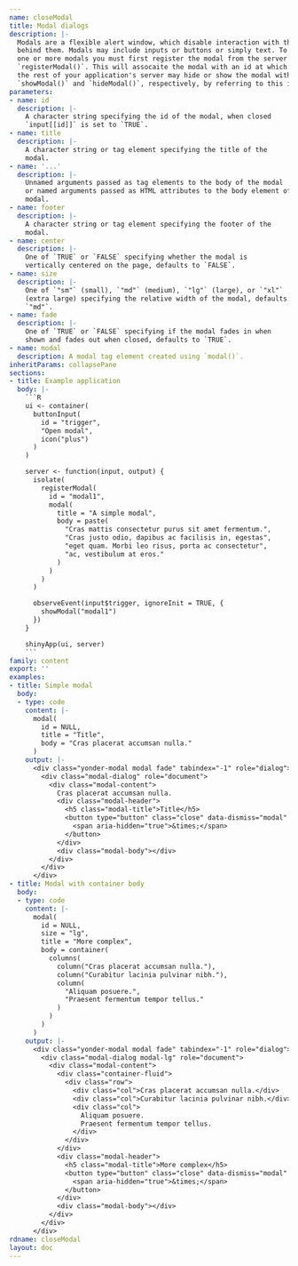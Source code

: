 ```yaml
---
name: closeModal
title: Modal dialogs
description: |-
  Modals are a flexible alert window, which disable interaction with the page
  behind them. Modals may include inputs or buttons or simply text. To use
  one or more modals you must first register the modal from the server with
  `registerModal()`. This will assocaite the modal with an id at which point
  the rest of your application's server may hide or show the modal with
  `showModal()` and `hideModal()`, respectively, by referring to this id.
parameters:
- name: id
  description: |-
    A character string specifying the id of the modal, when closed
    `input[[id]]` is set to `TRUE`.
- name: title
  description: |-
    A character string or tag element specifying the title of the
    modal.
- name: '...'
  description: |-
    Unnamed arguments passed as tag elements to the body of the modal
    or named arguments passed as HTML attributes to the body element of the
    modal.
- name: footer
  description: |-
    A character string or tag element specifying the footer of the
    modal.
- name: center
  description: |-
    One of `TRUE` or `FALSE` specifying whether the modal is
    vertically centered on the page, defaults to `FALSE`.
- name: size
  description: |-
    One of `"sm"` (small), `"md"` (medium), `"lg"` (large), or `"xl"`
    (extra large) specifying the relative width of the modal, defaults to
    `"md"`.
- name: fade
  description: |-
    One of `TRUE` or `FALSE` specifying if the modal fades in when
    shown and fades out when closed, defaults to `TRUE`.
- name: modal
  description: A modal tag element created using `modal()`.
inheritParams: collapsePane
sections:
- title: Example application
  body: |-
    ```R
    ui <- container(
      buttonInput(
        id = "trigger",
        "Open modal",
        icon("plus")
      )
    )

    server <- function(input, output) {
      isolate(
        registerModal(
          id = "modal1",
          modal(
            title = "A simple modal",
            body = paste(
              "Cras mattis consectetur purus sit amet fermentum.",
              "Cras justo odio, dapibus ac facilisis in, egestas",
              "eget quam. Morbi leo risus, porta ac consectetur",
              "ac, vestibulum at eros."
            )
          )
        )
      )

      observeEvent(input$trigger, ignoreInit = TRUE, {
        showModal("modal1")
      })
    }

    shinyApp(ui, server)
    ```
family: content
export: ''
examples:
- title: Simple modal
  body:
  - type: code
    content: |-
      modal(
        id = NULL,
        title = "Title",
        body = "Cras placerat accumsan nulla."
      )
    output: |-
      <div class="yonder-modal modal fade" tabindex="-1" role="dialog">
        <div class="modal-dialog" role="document">
          <div class="modal-content">
            Cras placerat accumsan nulla.
            <div class="modal-header">
              <h5 class="modal-title">Title</h5>
              <button type="button" class="close" data-dismiss="modal" aria-label="Close">
                <span aria-hidden="true">&times;</span>
              </button>
            </div>
            <div class="modal-body"></div>
          </div>
        </div>
      </div>
- title: Modal with container body
  body:
  - type: code
    content: |-
      modal(
        id = NULL,
        size = "lg",
        title = "More complex",
        body = container(
          columns(
            column("Cras placerat accumsan nulla."),
            column("Curabitur lacinia pulvinar nibh."),
            column(
              "Aliquam posuere.",
              "Praesent fermentum tempor tellus."
            )
          )
        )
      )
    output: |-
      <div class="yonder-modal modal fade" tabindex="-1" role="dialog">
        <div class="modal-dialog modal-lg" role="document">
          <div class="modal-content">
            <div class="container-fluid">
              <div class="row">
                <div class="col">Cras placerat accumsan nulla.</div>
                <div class="col">Curabitur lacinia pulvinar nibh.</div>
                <div class="col">
                  Aliquam posuere.
                  Praesent fermentum tempor tellus.
                </div>
              </div>
            </div>
            <div class="modal-header">
              <h5 class="modal-title">More complex</h5>
              <button type="button" class="close" data-dismiss="modal" aria-label="Close">
                <span aria-hidden="true">&times;</span>
              </button>
            </div>
            <div class="modal-body"></div>
          </div>
        </div>
      </div>
rdname: closeModal
layout: doc
---
```

